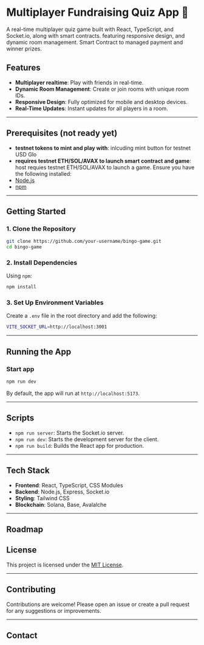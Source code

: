 # Multiplayer Fundraising Quiz App 🎲  

A real-time multiplayer quiz game built with React, TypeScript, and Socket.io, along with smart contracts. featuring responsive design, and dynamic room management.  Smart Contract to managed payment and winner prizes.

## Features  

- **Multiplayer realtime**: Play with friends in real-time.
- **Dynamic Room Management**: Create or join rooms with unique room IDs.  
- **Responsive Design**: Fully optimized for mobile and desktop devices.  
- **Real-Time Updates**: Instant updates for all players in a room.  
---

## Prerequisites (not ready yet)

- **testnet tokens to mint and play with**: inlcuding mint button for testnet USD Glo
- **requires testnet ETH/SOL/AVAX to launch smart contract and game**: host requies testnet ETH/SOL/AVAX to launch a game.
Ensure you have the following installed:  
- [Node.js](https://nodejs.org/)
- [npm](https://www.npmjs.com/)  

---

## Getting Started  

### 1. Clone the Repository

```bash  
git clone https://github.com/your-username/bingo-game.git  
cd bingo-game
```  

### 2. Install Dependencies

Using `npm`:  

```bash  
npm install  
```  

### 3. Set Up Environment Variables

Create a `.env` file in the root directory and add the following:  

```bash  
VITE_SOCKET_URL=http://localhost:3001

```  

---

## Running the App  

### Start app

```bash  
npm run dev  
```  

By default, the app will run at `http://localhost:5173`.

---

## Scripts  

- `npm run server`: Starts the Socket.io server.  
- `npm run dev`: Starts the development server for the client.  
- `npm run build`: Builds the React app for production.  

---

## Tech Stack  

- **Frontend**: React, TypeScript, CSS Modules  
- **Backend**: Node.js, Express, Socket.io  
- **Styling**: Tailwind CSS  
- **Blockchain**: Solana, Base, Avalalche


---

## Roadmap  

## License  

This project is licensed under the [MIT License](LICENSE).  

---

## Contributing  

Contributions are welcome! Please open an issue or create a pull request for any suggestions or improvements.

---

## Contact
